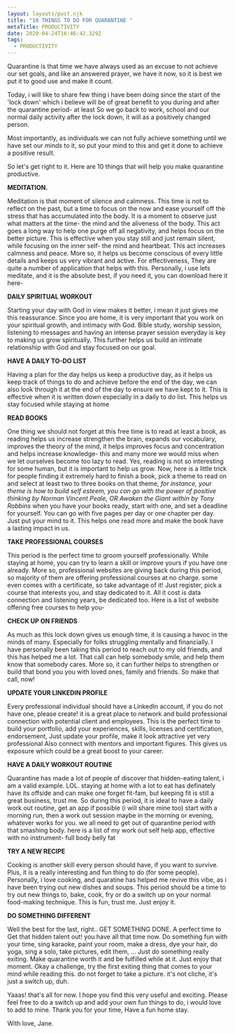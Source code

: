 ```yaml
---
layout: layouts/post.njk
title: "10 THINGS TO DO FOR QUARANTINE "
metaTitle: PRODUCTIVITY
date: 2020-04-24T16:46:42.329Z
tags:
  - PRODUCTIVITY
---
```

Quarantine is that time we have always used as an excuse to not achieve our set goals, and like an answered prayer, we have it now, so it is best we put it to good use and make it count.

Today, i will like to share  few thing i have been doing since the start of the 'lock down' which i believe will be of great benefit to you during and after the quarantine period- at least So we go back to work, school and our normal daily activity after the lock down, it will as a positively changed person.

Most importantly, as individuals we can not fully achieve something until we have set our *minds* to it, so put your mind to this and get it done to achieve a positive result.

So let's get right to it. Here are 10 things that will help you make quarantine productive.

   **MEDITATION.**

Meditation is that moment of silence and calmness. This time is not to reflect on the past, but a time to focus on the now and ease yourself off the stress that has accumulated into the body. It is a moment to observe just what matters at the time- the mind and the aliveness of the body. This act goes a long way to help one purge off all negativity, and helps focus on the better picture.  This is  effective when you stay still and just remain silent, while focusing on the inner self- the mind and heartbeat. This act increases calmness and peace. More so, it helps us become conscious of every little details and keeps us very vibrant and active. For effectiveness, They are quite a number of application that helps with this. Personally, i use lets meditate, and it is the absolute best, if you need it, you can download here it here- 

   **DAILY SPIRITUAL WORKOUT**

Starting your day with God in view makes it better, i mean it just gives me this reassurance. Since you are home, it is very important that you work on your spiritual growth, and intimacy with God.  Bible study, worship session, listening to messages and having an intense prayer session everyday is key to making us grow spiritually. This further helps us build an intimate relationship with God and stay focused on our goal.  

   **HAVE A DAILY TO-DO LIST**

Having a plan for the day helps us keep a productive day, as it helps us keep track of things to do and achieve before the end of the day, we can also look through it at the end of the day to ensure we have kept to it. This is effective when it is written down especially in a daily to do list. This helps us stay focused while staying at home

   **READ BOOKS**

One thing we should not forget at this free time is to read at least a book, as reading helps us increase strengthen the brain, expands our vocabulary, improves the theory of the mind, it helps improves focus and concentration and helps increase knowledge- this and many more we would miss when we let ourselves become too lazy to read. Yes, reading is not so interesting for some human, but it is important to help us grow. Now, here is a little trick for people finding it extremely hard to finish a book, pick a theme to read on and  select at least two to three books on that theme, *for instance, your theme is how to build self esteem, you can go with the power of positive thinking by Norman Vincent Peale, OR Awaken the Giant within by Tony Robbins* when you have your books ready, start with one, and set a deadline for yourself. You can go with five pages per day or one chapter per day. Just put your mind to it. This helps one read more and make the book have a lasting impact in us. 

  **TAKE PROFESSIONAL COURSES**

This period is the perfect time to groom yourself professionally. While staying at home, you can try to learn a skill or improve yours if you have one already. More so, professional websites are giving back during this period, so majority of them are offering professional courses at no charge. some even comes with a certificate, so  take advantage of it! Just register, pick a course that interests you, and stay dedicated to it. All it cost is data connection and listening years, be dedicated too. Here is a list of website offering free courses to help you-

  **CHECK UP ON FRIENDS**

As much as this lock down gives us enough time, it is causing a havoc in the minds of many. Especially for folks struggling mentally and financially. I have personally been taking this period to reach out to my old friends, and this has helped me a lot.   That call can help somebody smile, and help them know that somebody cares. More so, it  can further helps to strengthen or build that bond you you with loved ones, family and friends. So make that call, now!  

   **UPDATE YOUR LINKEDIN PROFILE**

Every professional individual should have a LinkedIn account, if you do not have one, please create! it is a great place to network and build professional connection with potential client and employees. This is the perfect time to  build your portfolio, add your experiences, skills, licenses and certification, endorsement, Just update your profile, make it look  attractive yet very professional Also connect with mentors and important figures. This gives us exposure which could be a great boost to your career.

   **HAVE A DAILY WORKOUT ROUTINE**

Quarantine has made a lot of people of discover that hidden-eating talent, i am a valid example. LOL. staying at home with a lot to eat has definately have its offside and can make one forget fit-fam, but keeping fit is still a great business, trust me. So during this period, it is ideal to have a daily work out routine, get an app if possible (i will share mine too) start with a morning run, then a work out session maybe in the morning or evening, whatever works for you. we all need to get out of quarantine period with that smashing body. here is a list of my work out self help app, effective with no instrument-  full body
belly fat

   **TRY A NEW RECIPE**

Cooking is another skill every person should have, if you want to survive. Plus, it is a really interesting and fun thing to do (for some people). Personally, i love cooking, and quaratine has helped me revive this vibe, as i have been trying out new dishes and soups. This period should be a time to try out new things to, bake, cook, fry or do a switch up on your normal food-making technique. This is fun, trust me. Just enjoy it.

   **DO SOMETHING DIFFERENT**

Well the best for the last, right.. GET SOMETHING DONE. A perfect time to Get that hidden talent out! you have all that time now. Do something fun with your time, sing karaoke, paint your room, make a dress, dye your hair, do yoga, sing a solo, take pictures, edit them, ... Just do something really exiting. Make quarantine worth it and be fulfilled while at it. Just enjoy that moment. Okay a challenge, try the first exiting thing that comes to your mind while reading this. do not forget to take a picture. it's not cliche, it's just a switch up, duh.   

Yaaas! that's all for now. I hope you find this very useful and exciting. Please feel free to do a switch up and add your own fun things to do, i would love to add to mine. Thank you for your time, Have a fun home stay.

With love, Jane.